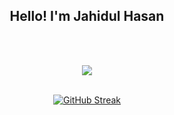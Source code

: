 <div align="center">
  <h2>Hello! I'm Jahidul Hasan</h2> 

<br><br>
  
<img style="pointer-events: none;" src="https://github-readme-stats.vercel.app/api?username=JahidulHasanRabbi&show_icons=true&theme=vue-dark">
<br><br>

[![GitHub Streak](https://streak-stats.demolab.com?user=JahidulHasanRabbi&theme=vue-dark&hide_border=true)](https://git.io/streak-stats)
</div>


<!--
**JahidulHasanRabbi/JahidulHasanRabbi** is a ✨ _special_ ✨ repository because its `README.md` (this file) appears on your GitHub profile.

Here are some ideas to get you started:

- 🔭 I’m currently working on ...
- 🌱 I’m currently learning ...
- 👯 I’m looking to collaborate on ...
- 🤔 I’m looking for help with ...
- 💬 Ask me about ...
- 📫 How to reach me: ...
- 😄 Pronouns: ...
- ⚡ Fun fact: ...
-->

